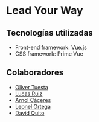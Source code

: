 ﻿<h1>Lead Your Way</h1>

<h2>Tecnologías utilizadas</h2>
<ul>
	<li>Front-end framework: Vue.js</li>
	<li>CSS framework: Prime Vue</li>
</ul>

<h2>Colaboradores</h3>
<ul>
	<li><a href="https://github.com/oliverTuesta/">Oliver Tuesta</a></li>
	<li><a href="https://github.com/u202110085/">Lucas Ruiz</a></li>
	<li><a href="https://github.com/arnolcb">Arnol Cáceres</a></li>
    <li><a href="https://github.com/leonel1301">Leonel Ortega</a></li>
	<li><a href="https://github.com/Paronimus386">David Quito</a></li>
</ul>
